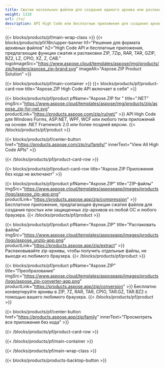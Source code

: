 ```yaml
---
title: Сжатие нескольких файлов для создания единого архива или распаковка архивов 
weight: 1310
url: /ru/
description: API High Code или бесплатные приложения для создания архива, добавления записей или удаления записей из существующих архивов. Шифруйте с помощью ZipCrypto или AES128, 192 и AES256.
---
```


{{< blocks/products/pf/main-wrap-class >}}
{{< blocks/products/pf/i18n/upper-banner h1="Решение для формата архивных файлов" h2="High Code API и бесплатные приложения, предлагающие функции сжатия и распаковки ZIP, 7Zip, RAR, TAR, GZIP, BZ2, LZ, CPIO, XZ, Z, CAB." logoImageSrc="https://www.aspose.cloud/templates/aspose/img/products/zip/headers/aspose_zip-brand.svg" imageAlt="Aspose.ZIP Product Solution" >}}

{{< blocks/products/pf/main-container >}}
{{< blocks/products/pf/product-card-row title="Aspose.ZIP High Code API включает в себя" >}}

{{< blocks/products/pf/product pfName="Aspose.ZIP for " title=".NET" imgSrc="https://www.aspose.cloud/templates/aspose/img/products/zip/aspose_zip-for-net.svg" productLink="https://products.aspose.com/zip/ru/net/" >}}
API High Code для Windows Forms, ASP.NET, WPF, WCF или любого типа приложений на основе .NET Framework 2.0 или более поздней версии.
{{< /blocks/products/pf/product >}}

{{< blocks/products/pf/center-button href="https://products.aspose.com/zip/ru/family/" innerText="View All High Code APIs" >}}

{{< /blocks/products/pf/product-card-row >}}

{{< blocks/products/pf/product-card-row title="Aspose.ZIP Приложения без кода не включают" >}}

{{< blocks/products/pf/product pfName="Aspose.ZIP" title="ZIP-файлы" imgSrc="https://www.aspose.cloud/templates/asposeapp/images/products/logo/aspose_zip-app.png" productLink="https://products.aspose.app/zip/compression" >}}
Бесплатное приложение, предлагающее функции сжатия файлов для создания простых или защищенных zip-архивов из любой ОС и любого браузера.
{{< /blocks/products/pf/product >}}

{{< blocks/products/pf/product pfName="Aspose.ZIP" title="Распаковать файлы" imgSrc="https://www.aspose.cloud/templates/asposeapp/images/products/logo/aspose_unzip-app.png" productLink="https://products.aspose.app/zip/extract" >}}
Распаковывайте zip-архивы, чтобы получить отдельные файлы, не выходя из любимого браузера.
{{< /blocks/products/pf/product >}}

{{< blocks/products/pf/product pfName="Aspose.ZIP" title="Преобразование" imgSrc="https://www.aspose.cloud/templates/asposeapp/images/products/logo/aspose_zip-converter-app.png" productLink="https://products.aspose.app/zip/conversion" >}}
Бесплатно конвертируйте архивы в ZIP, 7Z, RAR, TAR, CPIO, TAR.GZ, TAR.BZ2 с помощью вашего любимого браузера. 
{{< /blocks/products/pf/product >}}

{{< blocks/products/pf/center-button href="https://products.aspose.app/zip/family" innerText="Просмотреть все приложения без кода" >}}

{{< /blocks/products/pf/product-card-row >}}

{{< /blocks/products/pf/main-container >}}


{{< /blocks/products/pf/main-wrap-class >}}

{{< blocks/products/products-backtop-button >}}